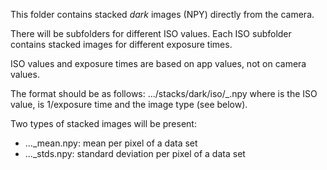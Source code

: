This folder contains stacked *dark* images (NPY) directly from the camera.

There will be subfolders for different ISO values. Each ISO subfolder contains stacked images for different exposure times.

ISO values and exposure times are based on app values, not on camera values.

The format should be as follows:
.../stacks/dark/iso<ISO>/<invtime>_<type>.npy
where <ISO> is the ISO value, <invtime> is 1/exposure time and <type> the image type (see below).

Two types of stacked images will be present:
 - ..._mean.npy: mean per pixel of a data set
 - ..._stds.npy: standard deviation per pixel of a data set 
 
